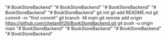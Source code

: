 "# BookStoreBackend" 
"# BookStoreBackend" 
"# BookStoreBackend" 
"# BookStoreBackend" 
"# BookStoreBackend"  git init git add README.md git commit -m "first commit" git branch -M main git remote add origin https://github.com/chetan8126/BookStoreBackend.git git push -u origin main
"# BookStoreBackend" 
"# BookStoreBackend" 
"# BookStoreBackend" 
"# BookStoreBackend" 
